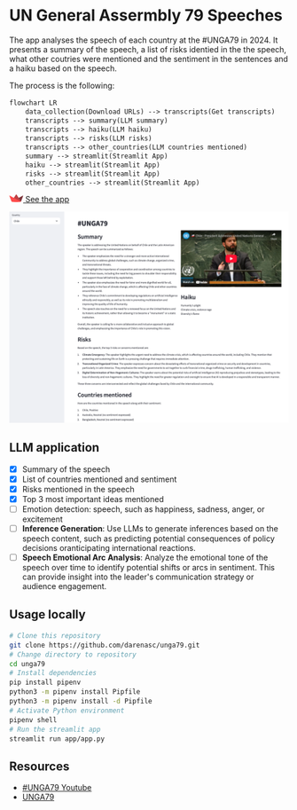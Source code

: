 # UN General Assermbly 79 Speeches

The app analyses the speech of each country at the #UNGA79 in 2024. It presents 
a summary of the speech, a list of risks identied in the the speech, what other 
coutries were mentioned and the sentiment in the sentences and a haiku based on 
the speech.

The process is the following:

```mermaid
flowchart LR
    data_collection(Download URLs) --> transcripts(Get transcripts)
    transcripts --> summary(LLM summary)
    transcripts --> haiku(LLM haiku)
    transcripts --> risks(LLM risks)
    transcripts --> other_countries(LLM countries mentioned)
    summary --> streamlit(Streamlit App)
    haiku --> streamlit(Streamlit App)
    risks --> streamlit(Streamlit App)
    other_countries --> streamlit(Streamlit App)
```
<img src="figures/streamlit-mark-color.png" alt="drawing" width="25"/>[ See the app](https://unga79.streamlit.app)

![](figures/screenshot.png)

## LLM application

* [x] Summary of the speech
* [x] List of countries mentioned and sentiment
* [x] Risks mentioned in the speech
* [x] Top 3 most important ideas mentioned
* [ ] Emotion detection: speech, such as happiness, sadness, anger, or excitement
* [ ] **Inference Generation**: Use LLMs to generate inferences based on the speech content, such as predicting potential consequences of policy decisions oranticipating international reactions.
* [ ] **Speech Emotional Arc Analysis**: Analyze the emotional tone of the speech over time to identify potential shifts or arcs in sentiment. This can provide insight into the leader's communication strategy or audience engagement.

## Usage locally

```bash
# Clone this repository
git clone https://github.com/darenasc/unga79.git
# Change directory to repository
cd unga79
# Install dependencies
pip install pipenv
python3 -m pipenv install Pipfile
python3 -m pipenv install -d Pipfile
# Activate Python environment
pipenv shell
# Run the streamlit app
streamlit run app/app.py
```

## Resources
- [#UNGA79 Youtube](https://www.youtube.com/watch?v=pH19ivsC62E&list=PLwoDFQJEq_0YukP-06eOEinhpM2GeG3hY)
- [UNGA79](https://docs.google.com/spreadsheets/d/1qtqfnRSW24j-XLN7SRKywDCuFatARCH8pUg1Rr6I2vI/edit?gid=1290530125#gid=1290530125)